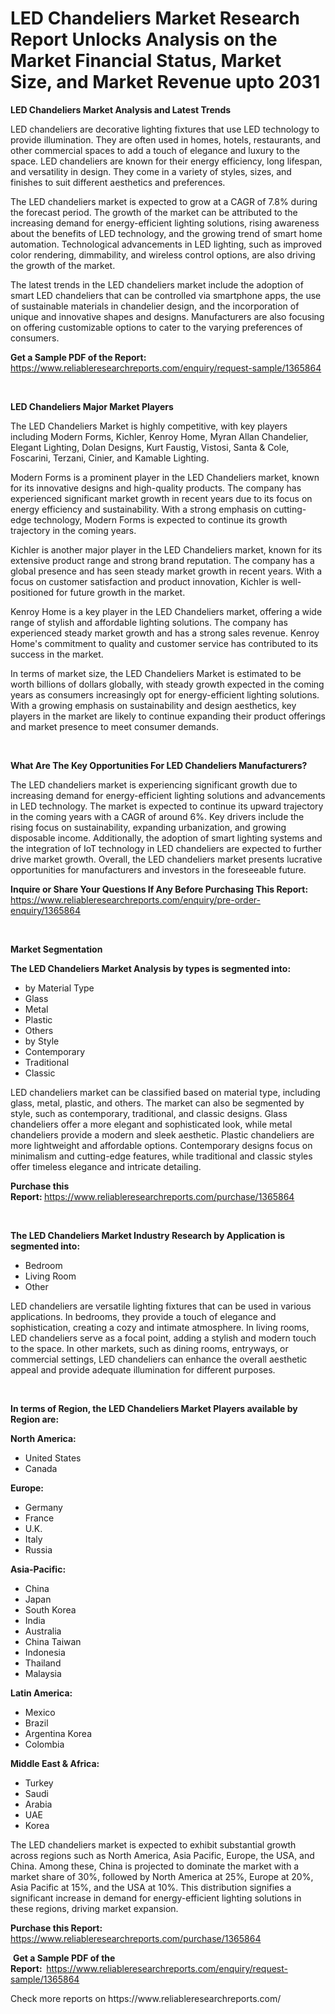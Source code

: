 <p><h1>LED Chandeliers Market Research Report Unlocks Analysis on the Market Financial Status, Market Size, and Market Revenue upto 2031</h1></p><p><strong>LED Chandeliers Market Analysis and Latest Trends</strong></p>
<p><p>LED chandeliers are decorative lighting fixtures that use LED technology to provide illumination. They are often used in homes, hotels, restaurants, and other commercial spaces to add a touch of elegance and luxury to the space. LED chandeliers are known for their energy efficiency, long lifespan, and versatility in design. They come in a variety of styles, sizes, and finishes to suit different aesthetics and preferences.</p><p>The LED chandeliers market is expected to grow at a CAGR of 7.8% during the forecast period. The growth of the market can be attributed to the increasing demand for energy-efficient lighting solutions, rising awareness about the benefits of LED technology, and the growing trend of smart home automation. Technological advancements in LED lighting, such as improved color rendering, dimmability, and wireless control options, are also driving the growth of the market.</p><p>The latest trends in the LED chandeliers market include the adoption of smart LED chandeliers that can be controlled via smartphone apps, the use of sustainable materials in chandelier design, and the incorporation of unique and innovative shapes and designs. Manufacturers are also focusing on offering customizable options to cater to the varying preferences of consumers.</p></p>
<p><strong>Get a Sample PDF of the Report:&nbsp;</strong> <a href="https://www.reliableresearchreports.com/enquiry/request-sample/1365864">https://www.reliableresearchreports.com/enquiry/request-sample/1365864</a></p>
<p>&nbsp;</p>
<p><strong>LED Chandeliers Major Market Players</strong></p>
<p><p>The LED Chandeliers Market is highly competitive, with key players including Modern Forms, Kichler, Kenroy Home, Myran Allan Chandelier, Elegant Lighting, Dolan Designs, Kurt Faustig, Vistosi, Santa & Cole, Foscarini, Terzani, Cinier, and Kamable Lighting.</p><p>Modern Forms is a prominent player in the LED Chandeliers market, known for its innovative designs and high-quality products. The company has experienced significant market growth in recent years due to its focus on energy efficiency and sustainability. With a strong emphasis on cutting-edge technology, Modern Forms is expected to continue its growth trajectory in the coming years.</p><p>Kichler is another major player in the LED Chandeliers market, known for its extensive product range and strong brand reputation. The company has a global presence and has seen steady market growth in recent years. With a focus on customer satisfaction and product innovation, Kichler is well-positioned for future growth in the market.</p><p>Kenroy Home is a key player in the LED Chandeliers market, offering a wide range of stylish and affordable lighting solutions. The company has experienced steady market growth and has a strong sales revenue. Kenroy Home's commitment to quality and customer service has contributed to its success in the market.</p><p>In terms of market size, the LED Chandeliers Market is estimated to be worth billions of dollars globally, with steady growth expected in the coming years as consumers increasingly opt for energy-efficient lighting solutions. With a growing emphasis on sustainability and design aesthetics, key players in the market are likely to continue expanding their product offerings and market presence to meet consumer demands.</p></p>
<p>&nbsp;</p>
<p><strong>What Are The Key Opportunities For LED Chandeliers Manufacturers?</strong></p>
<p><p>The LED chandeliers market is experiencing significant growth due to increasing demand for energy-efficient lighting solutions and advancements in LED technology. The market is expected to continue its upward trajectory in the coming years with a CAGR of around 6%. Key drivers include the rising focus on sustainability, expanding urbanization, and growing disposable income. Additionally, the adoption of smart lighting systems and the integration of IoT technology in LED chandeliers are expected to further drive market growth. Overall, the LED chandeliers market presents lucrative opportunities for manufacturers and investors in the foreseeable future.</p></p>
<p><strong>Inquire or Share Your Questions If Any Before Purchasing This Report:</strong> <a href="https://www.reliableresearchreports.com/enquiry/pre-order-enquiry/1365864">https://www.reliableresearchreports.com/enquiry/pre-order-enquiry/1365864</a></p>
<p>&nbsp;</p>
<p><strong>Market Segmentation</strong></p>
<p><strong>The LED Chandeliers Market Analysis by types is segmented into:</strong></p>
<p><ul><li>by Material Type</li><li>Glass</li><li>Metal</li><li>Plastic</li><li>Others</li><li>by Style</li><li>Contemporary</li><li>Traditional</li><li>Classic</li></ul></p>
<p><p>LED chandeliers market can be classified based on material type, including glass, metal, plastic, and others. The market can also be segmented by style, such as contemporary, traditional, and classic designs. Glass chandeliers offer a more elegant and sophisticated look, while metal chandeliers provide a modern and sleek aesthetic. Plastic chandeliers are more lightweight and affordable options. Contemporary designs focus on minimalism and cutting-edge features, while traditional and classic styles offer timeless elegance and intricate detailing.</p></p>
<p><strong>Purchase this Report:&nbsp;</strong><a href="https://www.reliableresearchreports.com/purchase/1365864">https://www.reliableresearchreports.com/purchase/1365864</a></p>
<p>&nbsp;</p>
<p><strong>The LED Chandeliers Market Industry Research by Application is segmented into:</strong></p>
<p><ul><li>Bedroom</li><li>Living Room</li><li>Other</li></ul></p>
<p><p>LED chandeliers are versatile lighting fixtures that can be used in various applications. In bedrooms, they provide a touch of elegance and sophistication, creating a cozy and intimate atmosphere. In living rooms, LED chandeliers serve as a focal point, adding a stylish and modern touch to the space. In other markets, such as dining rooms, entryways, or commercial settings, LED chandeliers can enhance the overall aesthetic appeal and provide adequate illumination for different purposes.</p></p>
<p>&nbsp;</p>
<p><strong>In terms of Region, the LED Chandeliers Market Players available by Region are:</strong></p>
<p>
    <p> <strong> North America: </strong>
        <ul>
            <li>United States</li>
            <li>Canada</li>
        </ul>
        </p> 
    <p> <strong> Europe: </strong>
        <ul>
            <li>Germany</li>
            <li>France</li>
            <li>U.K.</li>
            <li>Italy</li>
            <li>Russia</li>
        </ul>
        </p> 
    <p> <strong> Asia-Pacific: </strong>
        <ul>
            <li>China</li>
            <li>Japan</li>
            <li>South Korea</li>
            <li>India</li>
            <li>Australia</li>
            <li>China Taiwan</li>
            <li>Indonesia</li>
            <li>Thailand</li>
            <li>Malaysia</li>
        </ul>
        </p> 
    <p> <strong> Latin America: </strong>
        <ul>
            <li>Mexico</li>
            <li>Brazil</li>
            <li>Argentina Korea</li>
            <li>Colombia</li>
        </ul>
        </p> 
    <p> <strong> Middle East & Africa: </strong>
        <ul>
            <li>Turkey</li>
            <li>Saudi</li>
            <li>Arabia</li>
            <li>UAE</li>
            <li>Korea</li>
        </ul>
    </p>
    </p>
<p><p>The LED chandeliers market is expected to exhibit substantial growth across regions such as North America, Asia Pacific, Europe, the USA, and China. Among these, China is projected to dominate the market with a market share of 30%, followed by North America at 25%, Europe at 20%, Asia Pacific at 15%, and the USA at 10%. This distribution signifies a significant increase in demand for energy-efficient lighting solutions in these regions, driving market expansion.</p></p>
<p><strong>Purchase this Report: </strong><a href="https://www.reliableresearchreports.com/purchase/1365864">https://www.reliableresearchreports.com/purchase/1365864</a></p>
<p>&nbsp;<strong>Get a Sample PDF of the Report:&nbsp;&nbsp;</strong><a href="https://www.reliableresearchreports.com/enquiry/request-sample/1365864">https://www.reliableresearchreports.com/enquiry/request-sample/1365864</a></p>
<p><strong></strong></p>
<p>Check more reports on https://www.reliableresearchreports.com/</p>
